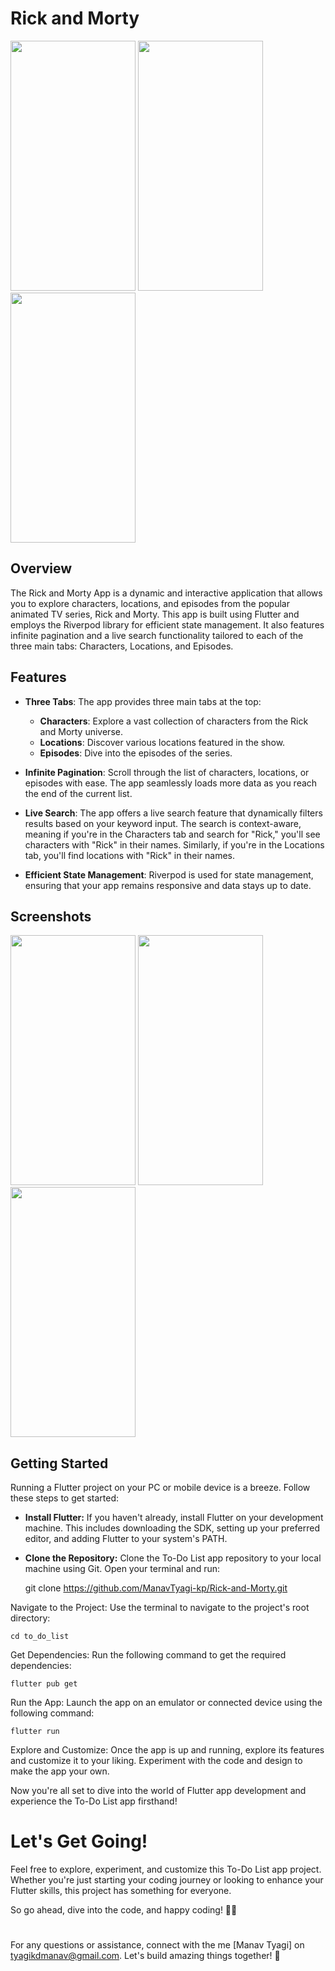 # Rick and Morty


  <img src="https://github.com/ManavTyagi-kp/Rick-and-Morty/assets/83765713/20e4ff88-a050-45bb-89db-dd372a3a6e62" width="200" height="400" />

  
  <img src="https://github.com/ManavTyagi-kp/Rick-and-Morty/assets/83765713/8c52be9d-a5ad-4439-806d-6b8ad70124b4" width="200" height="400" />

  
  <img src="https://github.com/ManavTyagi-kp/Rick-and-Morty/assets/83765713/4ae31dfc-eabb-48d9-8072-1558b903fc16" width="200" height="400" />


## Overview

The Rick and Morty App is a dynamic and interactive application that allows you to explore characters, locations, and episodes from the popular animated TV series, Rick and Morty. This app is built using Flutter and employs the Riverpod library for efficient state management. It also features infinite pagination and a live search functionality tailored to each of the three main tabs: Characters, Locations, and Episodes.

## Features

- **Three Tabs**: The app provides three main tabs at the top:
  - **Characters**: Explore a vast collection of characters from the Rick and Morty universe.
  - **Locations**: Discover various locations featured in the show.
  - **Episodes**: Dive into the episodes of the series.

- **Infinite Pagination**: Scroll through the list of characters, locations, or episodes with ease. The app seamlessly loads more data as you reach the end of the current list.

- **Live Search**: The app offers a live search feature that dynamically filters results based on your keyword input. The search is context-aware, meaning if you're in the Characters tab and search for "Rick," you'll see characters with "Rick" in their names. Similarly, if you're in the Locations tab, you'll find locations with "Rick" in their names.

- **Efficient State Management**: Riverpod is used for state management, ensuring that your app remains responsive and data stays up to date.

## Screenshots

<img src="https://github.com/ManavTyagi-kp/Rick-and-Morty/assets/83765713/a0a13262-149b-4fc2-a2b9-7383a000d0a7" width="200" height="400" /> <img src="https://github.com/ManavTyagi-kp/Rick-and-Morty/assets/83765713/347f1ecc-bf9d-46db-a453-009354420a7f" width="200" height="400" /> <img src="https://github.com/ManavTyagi-kp/Rick-and-Morty/assets/83765713/d3e86580-ed8f-493f-a1ea-a9844d758616" width="200" height="400" />


## Getting Started

Running a Flutter project on your PC or mobile device is a breeze. Follow these steps to get started:

- **Install Flutter:** If you haven't already, install Flutter on your development machine. This includes downloading the SDK, setting up your preferred editor, and adding Flutter to your system's PATH.

- **Clone the Repository:** Clone the To-Do List app repository to your local machine using Git. Open your terminal and run:

    git clone https://github.com/ManavTyagi-kp/Rick-and-Morty.git

Navigate to the Project: Use the terminal to navigate to the project's root directory:

    cd to_do_list

Get Dependencies: Run the following command to get the required dependencies:

    flutter pub get

Run the App: Launch the app on an emulator or connected device using the following command:

    flutter run

Explore and Customize: Once the app is up and running, explore its features and customize it to your liking. Experiment with the code and design to make the app your own.

Now you're all set to dive into the world of Flutter app development and experience the To-Do List app firsthand!

# Let's Get Going!

Feel free to explore, experiment, and customize this To-Do List app project. Whether you're just starting your coding journey or looking to enhance your Flutter skills, this project has something for everyone.

So go ahead, dive into the code, and happy coding! 🚀📱
# 
For any questions or assistance, connect with the me [Manav Tyagi] on tyagikdmanav@gmail.com. Let's build amazing things together! 🌟


